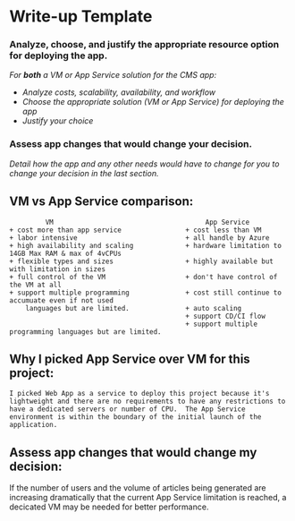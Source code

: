 # Write-up Template

### Analyze, choose, and justify the appropriate resource option for deploying the app.

*For **both** a VM or App Service solution for the CMS app:*
- *Analyze costs, scalability, availability, and workflow*
- *Choose the appropriate solution (VM or App Service) for deploying the app*
- *Justify your choice*

### Assess app changes that would change your decision.

*Detail how the app and any other needs would have to change for you to change your decision in the last section.* 

VM vs App Service comparison:
------------------------------------------------------------------------------------
             VM                                      App Service
    + cost more than app service                + cost less than VM
    + labor intensive                           + all handle by Azure
    + high availability and scaling             + hardware limitation to 14GB Max RAM & max of 4vCPUs
    + flexible types and sizes                  + highly available but with limitation in sizes
    + full control of the VM                    + don't have control of the VM at all
    + support multiple programming              + cost still continue to accumuate even if not used
        languages but are limited.              + auto scaling                               
                                                + support CD/CI flow
                                                + support multiple programming languages but are limited.


Why I picked App Service over VM for this project:
--------------------------------------------------

    I picked Web App as a service to deploy this project because it's lightweight and there are no requirements to have any restrictions to have a dedicated servers or number of CPU.  The App Service environment is within the boundary of the initial launch of the application.
    

Assess app changes that would change my decision:
-------------------------------------------------

If the number of users and the volume of articles being generated are increasing dramatically that the current App Service limitation is reached, a decicated VM may be needed for better performance.